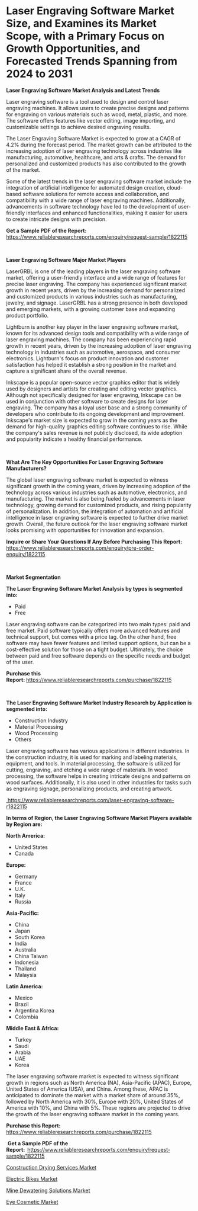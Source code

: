 <p><h1>Laser Engraving Software Market Size, and Examines its Market Scope, with a Primary Focus on Growth Opportunities, and Forecasted Trends Spanning from 2024 to 2031</h1></p><p><strong>Laser Engraving Software Market Analysis and Latest Trends</strong></p>
<p><p>Laser engraving software is a tool used to design and control laser engraving machines. It allows users to create precise designs and patterns for engraving on various materials such as wood, metal, plastic, and more. The software offers features like vector editing, image importing, and customizable settings to achieve desired engraving results.</p><p>The Laser Engraving Software Market is expected to grow at a CAGR of 4.2% during the forecast period. The market growth can be attributed to the increasing adoption of laser engraving technology across industries like manufacturing, automotive, healthcare, and arts & crafts. The demand for personalized and customized products has also contributed to the growth of the market.</p><p>Some of the latest trends in the laser engraving software market include the integration of artificial intelligence for automated design creation, cloud-based software solutions for remote access and collaboration, and compatibility with a wide range of laser engraving machines. Additionally, advancements in software technology have led to the development of user-friendly interfaces and enhanced functionalities, making it easier for users to create intricate designs with precision.</p></p>
<p><strong>Get a Sample PDF of the Report:&nbsp;</strong> <a href="https://www.reliableresearchreports.com/enquiry/request-sample/1822115">https://www.reliableresearchreports.com/enquiry/request-sample/1822115</a></p>
<p>&nbsp;</p>
<p><strong>Laser Engraving Software Major Market Players</strong></p>
<p><p>LaserGRBL is one of the leading players in the laser engraving software market, offering a user-friendly interface and a wide range of features for precise laser engraving. The company has experienced significant market growth in recent years, driven by the increasing demand for personalized and customized products in various industries such as manufacturing, jewelry, and signage. LaserGRBL has a strong presence in both developed and emerging markets, with a growing customer base and expanding product portfolio.</p><p>Lightburn is another key player in the laser engraving software market, known for its advanced design tools and compatibility with a wide range of laser engraving machines. The company has been experiencing rapid growth in recent years, driven by the increasing adoption of laser engraving technology in industries such as automotive, aerospace, and consumer electronics. Lightburn's focus on product innovation and customer satisfaction has helped it establish a strong position in the market and capture a significant share of the overall revenue.</p><p>Inkscape is a popular open-source vector graphics editor that is widely used by designers and artists for creating and editing vector graphics. Although not specifically designed for laser engraving, Inkscape can be used in conjunction with other software to create designs for laser engraving. The company has a loyal user base and a strong community of developers who contribute to its ongoing development and improvement. Inkscape's market size is expected to grow in the coming years as the demand for high-quality graphics editing software continues to rise. While the company's sales revenue is not publicly disclosed, its wide adoption and popularity indicate a healthy financial performance.</p></p>
<p>&nbsp;</p>
<p><strong>What Are The Key Opportunities For Laser Engraving Software Manufacturers?</strong></p>
<p><p>The global laser engraving software market is expected to witness significant growth in the coming years, driven by increasing adoption of the technology across various industries such as automotive, electronics, and manufacturing. The market is also being fueled by advancements in laser technology, growing demand for customized products, and rising popularity of personalization. In addition, the integration of automation and artificial intelligence in laser engraving software is expected to further drive market growth. Overall, the future outlook for the laser engraving software market looks promising with opportunities for innovation and expansion.</p></p>
<p><strong>Inquire or Share Your Questions If Any Before Purchasing This Report:</strong> <a href="https://www.reliableresearchreports.com/enquiry/pre-order-enquiry/1822115">https://www.reliableresearchreports.com/enquiry/pre-order-enquiry/1822115</a></p>
<p>&nbsp;</p>
<p><strong>Market Segmentation</strong></p>
<p><strong>The Laser Engraving Software Market Analysis by types is segmented into:</strong></p>
<p><ul><li>Paid</li><li>Free</li></ul></p>
<p><p>Laser engraving software can be categorized into two main types: paid and free market. Paid software typically offers more advanced features and technical support, but comes with a price tag. On the other hand, free software may have fewer features and limited support options, but can be a cost-effective solution for those on a tight budget. Ultimately, the choice between paid and free software depends on the specific needs and budget of the user.</p></p>
<p><strong>Purchase this Report:&nbsp;</strong><a href="https://www.reliableresearchreports.com/purchase/1822115">https://www.reliableresearchreports.com/purchase/1822115</a></p>
<p>&nbsp;</p>
<p><strong>The Laser Engraving Software Market Industry Research by Application is segmented into:</strong></p>
<p><ul><li>Construction Industry</li><li>Material Processing</li><li>Wood Processing</li><li>Others</li></ul></p>
<p><p>Laser engraving software has various applications in different industries. In the construction industry, it is used for marking and labeling materials, equipment, and tools. In material processing, the software is utilized for cutting, engraving, and etching a wide range of materials. In wood processing, the software helps in creating intricate designs and patterns on wood surfaces. Additionally, it is also used in other industries for tasks such as engraving signage, personalizing products, and creating artwork.</p></p>
<p><a href="https://www.reliableresearchreports.com/laser-engraving-software-r1822115">&nbsp;https://www.reliableresearchreports.com/laser-engraving-software-r1822115</a></p>
<p><strong>In terms of Region, the Laser Engraving Software Market Players available by Region are:</strong></p>
<p>
    <p> <strong> North America: </strong>
        <ul>
            <li>United States</li>
            <li>Canada</li>
        </ul>
        </p> 
    <p> <strong> Europe: </strong>
        <ul>
            <li>Germany</li>
            <li>France</li>
            <li>U.K.</li>
            <li>Italy</li>
            <li>Russia</li>
        </ul>
        </p> 
    <p> <strong> Asia-Pacific: </strong>
        <ul>
            <li>China</li>
            <li>Japan</li>
            <li>South Korea</li>
            <li>India</li>
            <li>Australia</li>
            <li>China Taiwan</li>
            <li>Indonesia</li>
            <li>Thailand</li>
            <li>Malaysia</li>
        </ul>
        </p> 
    <p> <strong> Latin America: </strong>
        <ul>
            <li>Mexico</li>
            <li>Brazil</li>
            <li>Argentina Korea</li>
            <li>Colombia</li>
        </ul>
        </p> 
    <p> <strong> Middle East & Africa: </strong>
        <ul>
            <li>Turkey</li>
            <li>Saudi</li>
            <li>Arabia</li>
            <li>UAE</li>
            <li>Korea</li>
        </ul>
    </p>
    </p>
<p><p>The laser engraving software market is expected to witness significant growth in regions such as North America (NA), Asia-Pacific (APAC), Europe, United States of America (USA), and China. Among these, APAC is anticipated to dominate the market with a market share of around 35%, followed by North America with 30%, Europe with 20%, United States of America with 10%, and China with 5%. These regions are projected to drive the growth of the laser engraving software market in the coming years.</p></p>
<p><strong>Purchase this Report: </strong><a href="https://www.reliableresearchreports.com/purchase/1822115">https://www.reliableresearchreports.com/purchase/1822115</a></p>
<p>&nbsp;<strong>Get a Sample PDF of the Report:&nbsp;&nbsp;</strong><a href="https://www.reliableresearchreports.com/enquiry/request-sample/1822115">https://www.reliableresearchreports.com/enquiry/request-sample/1822115</a></p>
<p><strong></strong></p>
<p><p><a href="https://github.com/kosella/Market-Research-Report-List-3/blob/main/construction-drying-services-market.md">Construction Drying Services Market</a></p><p><a href="https://www.linkedin.com/pulse/electric-bikes-market-size-outlook-forecast-2024-2031-pathtreat-x3hge?trackingId=wkp73N9DDNp5HxtW8xOdjw%3D%3D">Electric Bikes Market</a></p><p><a href="https://github.com/nathandecarvalho/Market-Research-Report-List-3/blob/main/mine-dewatering-solutions-market.md">Mine Dewatering Solutions Market</a></p><p><a href="https://www.linkedin.com/pulse/analyzing-eye-cosmetic-market-global-industry-perspective-forecast-a4t3e?trackingId=niLgAdqvXEOBmYR0Knk60Q%3D%3D">Eye Cosmetic Market</a></p></p>